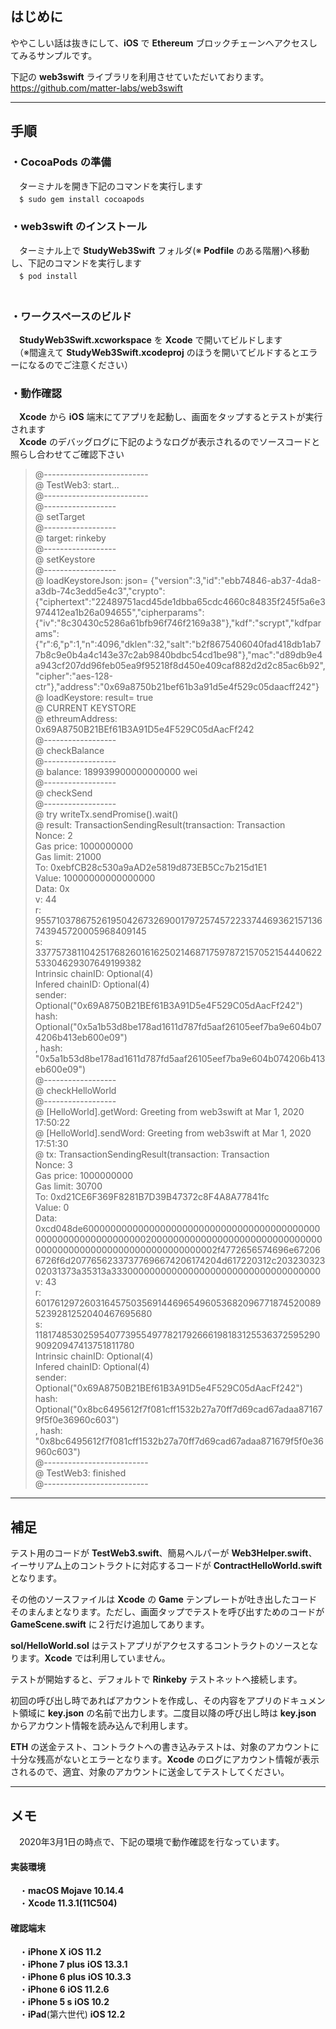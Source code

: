 ## はじめに  
ややこしい話は抜きにして、**iOS** で **Ethereum** ブロックチェーンへアクセスしてみるサンプルです。  

下記の **web3swift** ライブラリを利用させていただいております。  
<https://github.com/matter-labs/web3swift>    

----
## 手順  
### ・**CocoaPods** の準備
　ターミナルを開き下記のコマンドを実行します  
　`$ sudo gem install cocoapods`  

### ・**web3swift** のインストール
　ターミナル上で **StudyWeb3Swift** フォルダ(※ **Podfile** のある階層)へ移動し、下記のコマンドを実行します  
　`$ pod install`  
　
### ・ワークスペースのビルド
　**StudyWeb3Swift.xcworkspace** を **Xcode** で開いてビルドします  
　（※間違えて **StudyWeb3Swift.xcodeproj** のほうを開いてビルドするとエラーになるのでご注意ください）
　
### ・動作確認
　**Xcode** から **iOS** 端末にてアプリを起動し、画面をタップするとテストが実行されます  
　**Xcode** のデバッグログに下記のようなログが表示されるのでソースコードと照らし合わせてご確認下さい
　
> @--------------------------  
> @ TestWeb3: start...  
> @--------------------------  
> @------------------  
> @ setTarget  
> @------------------  
> @ target: rinkeby  
> @------------------  
> @ setKeystore  
> @------------------  
> @ loadKeystoreJson: json= {"version":3,"id":"ebb74846-ab37-4da8-a3db-74c3edd5e4c3","crypto":{"ciphertext":"22489751acd45de1dbba65cdc4660c84835f245f5a6e3974412ea1b26a094655","cipherparams":{"iv":"8c30430c5286a61bfb96f746f2169a38"},"kdf":"scrypt","kdfparams":{"r":6,"p":1,"n":4096,"dklen":32,"salt":"b2f8675406040fad418db1ab77b8c9e0b4a4c143e37c2ab9840bdbc54cd1be98"},"mac":"d89db9e4a943cf207dd96feb05ea9f95218f8d450e409caf882d2d2c85ac6b92","cipher":"aes-128-ctr"},"address":"0x69a8750b21bef61b3a91d5e4f529c05daacff242"}  
> @ loadKeystore: result= true  
> @ CURRENT KEYSTORE  
> @ ethreumAddress: 0x69A8750B21BEf61B3A91D5e4F529C05dAacFf242  
> @------------------  
> @ checkBalance  
> @------------------  
> @ balance: 189939900000000000 wei  
> @------------------  
> @ checkSend  
> @------------------  
> @ try writeTx.sendPromise().wait()  
> @ result: TransactionSendingResult(transaction: Transaction  
> Nonce: 2  
> Gas price: 1000000000  
> Gas limit: 21000  
> To: 0xebfCB28c530a9aAD2e5819d873EB5Cc7b215d1E1  
> Value: 10000000000000000  
> Data: 0x  
> v: 44  
> r: 95571037867526195042673269001797257457223374469362157136743945720005968409145  
> s: 33775738110425176826016162502146871759787215705215444062253304629307649199382  
> Intrinsic chainID: Optional(4)  
> Infered chainID: Optional(4)  
> sender: Optional("0x69A8750B21BEf61B3A91D5e4F529C05dAacFf242")  
> hash: Optional("0x5a1b53d8be178ad1611d787fd5aaf26105eef7ba9e604b074206b413eb600e09")  
> , hash: "0x5a1b53d8be178ad1611d787fd5aaf26105eef7ba9e604b074206b413eb600e09")  
> @------------------  
> @ checkHelloWorld  
> @------------------  
> @ [HelloWorld].getWord: Greeting from web3swift at Mar 1, 2020 17:50:22  
> @ [HelloWorld].sendWord: Greeting from web3swift at Mar 1, 2020 17:51:30  
> @ tx: TransactionSendingResult(transaction: Transaction  
> Nonce: 3  
> Gas price: 1000000000  
> Gas limit: 30700  
> To: 0xd21CE6F369F8281B7D39B47372c8F4A8A77841fc  
> Value: 0  
> Data: 0xcd048de60000000000000000000000000000000000000000000000000000000000000020000000000000000000000000000000000000000000000000000000000000002f4772656574696e672066726f6d20776562337377696674206174204d617220312c20323032302031373a35313a33300000000000000000000000000000000000  
> v: 43  
> r: 60176129726031645750356914469654960536820967718745200895239281252040467695680  
> s: 1181748530259540773955497782179266619818312553637259529090920947413751811780  
> Intrinsic chainID: Optional(4)  
> Infered chainID: Optional(4)  
> sender: Optional("0x69A8750B21BEf61B3A91D5e4F529C05dAacFf242")  
> hash: Optional("0x8bc6495612f7f081cff1532b27a70ff7d69cad67adaa871679f5f0e36960c603")  
> , hash: "0x8bc6495612f7f081cff1532b27a70ff7d69cad67adaa871679f5f0e36960c603")  
> @--------------------------  
> @ TestWeb3: finished  
> @--------------------------  

----
## 補足

テスト用のコードが **TestWeb3.swift**、簡易ヘルパーが **Web3Helper.swift**、 イーサリアム上のコントラクトに対応するコードが **ContractHelloWorld.swift**となります。  

その他のソースファイルは **Xcode** の **Game** テンプレートが吐き出したコードそのまんまとなります。ただし、画面タップでテストを呼び出すためのコードが **GameScene.swift** に２行だけ追加してあります。

**sol/HelloWorld.sol** はテストアプリがアクセスするコントラクトのソースとなります。**Xcode** では利用していません。

テストが開始すると、デフォルトで **Rinkeby** テストネットへ接続します。  

初回の呼び出し時であればアカウントを作成し、その内容をアプリのドキュメント領域に **key.json** の名前で出力します。二度目以降の呼び出し時は **key.json** からアカウント情報を読み込んで利用します。  

**ETH** の送金テスト、コントラクトへの書き込みテストは、対象のアカウントに十分な残高がないとエラーとなります。**Xcode** のログにアカウント情報が表示されるので、適宜、対象のアカウントに送金してテストしてください。
  
----
## メモ
　2020年3月1日の時点で、下記の環境で動作確認を行なっています。  

#### 実装環境
　・**macOS Mojave 10.14.4**  
　・**Xcode 11.3.1(11C504)**

#### 確認端末
　・**iPhone X** **iOS 11.2**  
　・**iPhone 7 plus** **iOS 13.3.1**  
　・**iPhone 6 plus** **iOS 10.3.3**  
　・**iPhone 6** **iOS 11.2.6**  
　・**iPhone 5 s** **iOS 10.2**  
　・**iPad**(第六世代) **iOS 12.2**  
